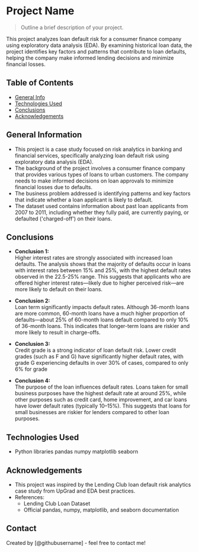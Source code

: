 # Project Name
> Outline a brief description of your project.

This project analyzes loan default risk for a consumer finance company using exploratory data analysis (EDA). By examining historical loan data, the project identifies key factors and patterns that contribute to loan defaults, helping the company make informed lending decisions and minimize financial losses.

## Table of Contents
* [General Info](#general-information)
* [Technologies Used](#technologies-used)
* [Conclusions](#conclusions)
* [Acknowledgements](#acknowledgements)


## General Information
- This project is a case study focused on risk analytics in banking and financial services, specifically analyzing loan default risk using exploratory data analysis (EDA).
- The background of the project involves a consumer finance company that provides various types of loans to urban customers. The company needs to make informed decisions on loan approvals to minimize financial losses due to defaults.
- The business problem addressed is identifying patterns and key factors that indicate whether a loan applicant is likely to default.
- The dataset used contains information about past loan applicants from 2007 to 2011, including whether they fully paid, are currently paying, or defaulted ('charged-off') on their loans. 


## Conclusions

- **Conclusion 1:**  
  Higher interest rates are strongly associated with increased loan defaults. The analysis shows that the majority of defaults occur in loans with interest rates between 15% and 25%, with the highest default rates observed in the 22.5-25% range. This suggests that applicants who are offered higher interest rates—likely due to higher perceived risk—are more likely to default on their loans.


- **Conclusion 2:**  
  Loan term significantly impacts default rates. Although 36-month loans are more common, 60-month loans have a much higher proportion of defaults—about 25% of 60-month loans default compared to only 10% of 36-month loans. This indicates that longer-term loans are riskier and more likely to result in charge-offs.

- **Conclusion 3:**  
  Credit grade is a strong indicator of loan default risk. Lower credit grades (such as F and G) have significantly higher default rates, with grade G experiencing defaults in over 30% of cases, compared to only 6% for grade

- **Conclusion 4:**  
  The purpose of the loan influences default rates. Loans taken for small business purposes have the highest default rate at around 25%, while other purposes such as credit card, home improvement, and car loans have lower default rates (typically 10–15%). This suggests that loans for small businesses are riskier for lenders compared to other loan purposes.


## Technologies Used
- Python libraries
     pandas
     numpy 
     matplotlib
     seaborn


## Acknowledgements
- This project was inspired by the Lending Club loan default risk analytics case study from UpGrad and EDA best practices.
- References:
  - Lending Club Loan Dataset
  - Official pandas, numpy, matplotlib, and seaborn documentation

## Contact
Created by [@githubusername] - feel free to contact me!
